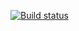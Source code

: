 [![Build status](https://ci.appveyor.com/api/projects/status/r4f9w6djfn7clt27?svg=true)](https://ci.appveyor.com/project/GaliullinAR/netology-ajs-async-function)